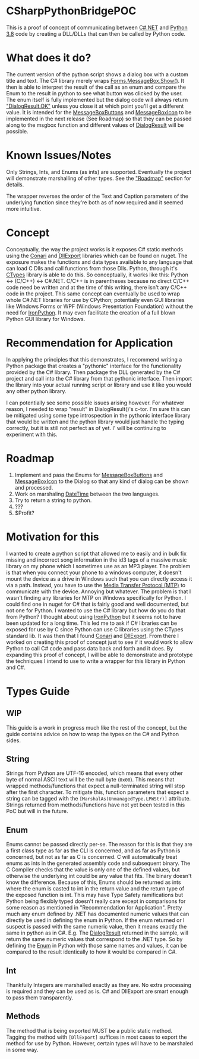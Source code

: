 # CSharpPythonBridgePOC #

This is a proof of concept of communicating between [C#.NET][1] and [Python 3.8][2] code by creating a DLL/DLLs that can then be called by Python code.

# What does it do? #

The current version of the python script shows a dialog box with a custom title and text. The C# library merely wraps [Forms.MessageBox.Show()][3]. It then is able to interpret the result of the call as an enum and compare the Enum to the result in python to see what button was clicked by the user. The enum itself is fully implemented but the dialog code will always return ["DialogResult.OK"][4] unless you close it at which point you'll get a different value. It is intended for the [MessageBoxButtons][5] and [MessageBoxIcon][6] to be implemented in the next release (See Roadmap) so that they can be passed along to the msgbox function and different values of [DialogResult][4] will be possible. 

# Known Issues/Notes #

Only Strings, Ints, and Enums (as ints) are supported. Eventually the project will demonstrate marshalling of other types. See the ["Roadmap"](#roadmap) section for details.

The wrapper reverses the order of the Text and Caption parameters of the underlying function since they're both as of now required and it seemed more intuitive.

# Concept #

Conceptually, the way the project works is it exposes C# static methods using the [Conari][7] and [DllExport][8] libraries which can be found on nuget. The exposure makes the functions and data types available to any language that can load C Dlls and call functions from those Dlls. Python, through it's [CTypes][9] library is able to do this. So conceptually, it works like this: Python <-> (C/C++) <-> C#.NET. C/C++ is in parentheses because no direct C/C++ code need be written and at the time of this writing, there isn't any C/C++ code in the project. This same concept can eventually be used to wrap whole C#.NET libraries for use by CPython; potentially even GUI libraries like Windows Forms or WPF (Windows Presentation Foundation) without the need for [IronPython][10]. It may even facilitate the creation of a full blown Python GUI library for Windows. 

# Recommendation for Application #

In applying the principles that this demonstrates, I recommend writing a Python package that creates a "pythonic" interface for the functionality provided by the C# library. Then package the DLL generated by the C# project and call into the C# library from that pythonic interface. Then import the library into your actual running script or library and use it like you would any other python library.

I can potentially see some possible issues arising however. For whatever reason, I needed to wrap "result" in DialogResult()'s c-tor. I'm sure this can be mitigated using some type introspection in the pythonic interface library that would be written and the python library would just handle the typing correctly, but it is still not perfect as of yet. I' will be continuing to experiment with this.

# Roadmap #

1. Implement and pass the Enums for [MessageBoxButtons][5] and [MessageBoxIcon][6] to the Dialog so that any kind of dialog can be shown and processed.
2. Work on marshaling [DateTime][11] between the two languages.
3. Try to return a string to python.
4. ???
5. $Profit?

# Motivation for this #

I wanted to create a python script that allowed me to easily and in bulk fix missing and incorrect song information in the id3 tags of a massive music library on my phone which I sometimes use as an MP3 player. The problem is that when you connect your phone to a windows computer, it doesn't mount the device as a drive in Windows such that you can directly access it via a path. Instead, you have to use the [Media Transfer Protocol (MTP)][12] to communicate with the device. Annoying but whatever. The problem is that I wasn't finding any libraries for MTP on Windows specifically for Python. I could find one in nuget for C# that is fairly good and well documented, but not one for Python. I wanted to use the C# library but how do you do that from Python? I thought about using [IronPython][10] but it seems not to have been updated for a long time. This led me to ask if C# libraries can be exposed for use by C since Python can use C libraries using the CTypes standard lib. It was then that I found [Conari][7] and [DllExport][8]. From there I worked on creating this proof of concept just to see if it would work to allow Python to call C# code and pass data back and forth and it does. By expanding this proof of concept, I will be able to demonstrate and prototype the techniques I intend to use to write a wrapper for this library in Python and C#. 

# Types Guide #

## WIP ## 
This guide is a work in progress much like the rest of the concept, but the guide contains advice on how to wrap the types on the C# and Python sides.

## String ##

Strings from Python are UTF-16 encoded, which means that every other byte of normal ASCII text will be the null byte (`0x00`). This means that wrapped methods/functions that expect a null-terminated string will stop after the first character. To mitigate this, function parameters that expect a string can be tagged with the `[MarshalAs(UnmanagedType.LPWStr)]` attribute. Strings returned from methods/functions have not yet been tested in this PoC but will in the future. 

## Enum ##

Enums cannot be passed directly per-se. The reason for this is that they are a first class type as far as the CLI is concerned, and as far as Python is concerned, but not as far as C is concerned. C will automatically treat enums as ints in the generated assembly code and subsequent binary. The C Compiler checks that the value is only one of the defined values, but otherwise the underlying int could be any value that fits. The binary doesn't know the difference. Because of this, Enums should be returned as ints where the enum is casted to int in the return value and the return type of the exposed function is int. This may have Type Safety ramifications but Python being flexibly typed doesn't really care except in comparisons for some reason as mentioned in "Recommendation for Application".	Pretty much any enum defined by .NET has documented numeric values that can directly be used in defining the enum in Python. If the enum returned or I suspect is passed with the same numeric value, then it means exactly the same in python as in C#. E.g. The [DialogResult][4] returned in the sample, will return the same numeric values that correspond to the .NET type. So by defining the [Enum][13] in Python with those same names and values, it can be compared to the result identically to how it would be compared in C#. 

## Int ##

Thankfully Integers are marshalled exactly as they are. No extra processing is required and they can be used as is. C# and DllExport are smart enough to pass them transparently.

## Methods ##

The method that is being exported MUST be a public static method. Tagging the method with `[DllExport]` suffices in most cases to export the method for use by Python. However, certain types will have to be marshaled in some way. 

[1]: <https://docs.microsoft.com/en-us/dotnet/csharp/> (C# Programming Language for the .NET Platform)
[2]: <https://www.python.org/> (Python Programming Language - 2.8)
[3]: <https://docs.microsoft.com/en-us/dotnet/api/system.windows.forms.messagebox.show?view=netframework-4.8> (Static Method of MessageBox class that displays an ad hoc message box)
[4]: <https://docs.microsoft.com/en-us/dotnet/api/system.windows.forms.dialogresult?view=netframework-4.8> (C#.NET DialogResult Enum Documentation)
[5]: <https://docs.microsoft.com/en-us/dotnet/api/system.windows.forms.messageboxicon?view=netframework-4.8> (C#.NET MessageBoxIcon Enum Documentation)
[6]: <https://docs.microsoft.com/en-us/dotnet/api/system.windows.forms.messageboxbuttons?view=netframework-4.8> (C#.NET MessageBoxButtons Enum Documentation)
[7]: <https://github.com/3F/Conari> (Conari Project Github Link)
[8]: <https://github.com/3F/DllExport> (DllExport Project Github Link)
[9]: <https://docs.python.org/3/library/ctypes.html> (Python CTypes Foreign Function Interface Library Documentation)
[10]: <https://ironpython.net/> (IronPython Official Website - Python for .NET CLR)
[11]: <https://docs.microsoft.com/en-us/dotnet/api/system.datetime?view=netframework-4.8> (C#.NET DateTime Struct Documentation)
[12]: <https://en.wikipedia.org/wiki/Media_Transfer_Protocol> (Wikipedia Page for Media Transfer Protocol)
[13]: <https://docs.python.org/3/library/enum.html> (Python Enum Library Documentation)